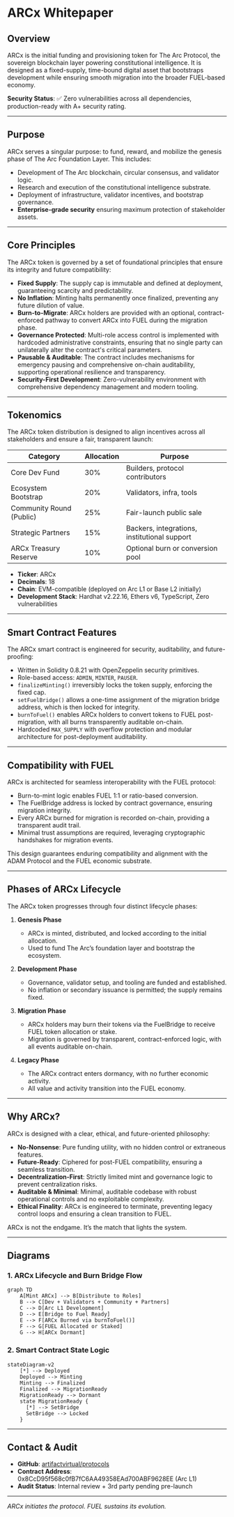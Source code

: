 # ARCx Whitepaper

## Overview

ARCx is the initial funding and provisioning token for The Arc Protocol, the sovereign blockchain layer powering constitutional intelligence. It is designed as a fixed-supply, time-bound digital asset that bootstraps development while ensuring smooth migration into the broader FUEL-based economy.

**Security Status**: ✅ Zero vulnerabilities across all dependencies, production-ready with A+ security rating.

---

## Purpose

ARCx serves a singular purpose: to fund, reward, and mobilize the genesis phase of The Arc Foundation Layer. This includes:

- Development of The Arc blockchain, circular consensus, and validator logic.
- Research and execution of the constitutional intelligence substrate.
- Deployment of infrastructure, validator incentives, and bootstrap governance.
- **Enterprise-grade security** ensuring maximum protection of stakeholder assets.

---

## Core Principles

The ARCx token is governed by a set of foundational principles that ensure its integrity and future compatibility:

- **Fixed Supply**: The supply cap is immutable and defined at deployment, guaranteeing scarcity and predictability.
- **No Inflation**: Minting halts permanently once finalized, preventing any future dilution of value.
- **Burn-to-Migrate**: ARCx holders are provided with an optional, contract-enforced pathway to convert ARCx into FUEL during the migration phase.
- **Governance Protected**: Multi-role access control is implemented with hardcoded administrative constraints, ensuring that no single party can unilaterally alter the contract's critical parameters.
- **Pausable & Auditable**: The contract includes mechanisms for emergency pausing and comprehensive on-chain auditability, supporting operational resilience and transparency.
- **Security-First Development**: Zero-vulnerability environment with comprehensive dependency management and modern tooling.

---

## Tokenomics

The ARCx token distribution is designed to align incentives across all stakeholders and ensure a fair, transparent launch:

| Category                 | Allocation | Purpose                                      |
| ------------------------ | ---------- | -------------------------------------------- |
| Core Dev Fund            | 30%        | Builders, protocol contributors              |
| Ecosystem Bootstrap      | 20%        | Validators, infra, tools                     |
| Community Round (Public) | 25%        | Fair-launch public sale                      |
| Strategic Partners       | 15%        | Backers, integrations, institutional support |
| ARCx Treasury Reserve    | 10%        | Optional burn or conversion pool             |

- **Ticker**: ARCx
- **Decimals**: 18
- **Chain**: EVM-compatible (deployed on Arc L1 or Base L2 initially)
- **Development Stack**: Hardhat v2.22.16, Ethers v6, TypeScript, Zero vulnerabilities

---

## Smart Contract Features

The ARCx smart contract is engineered for security, auditability, and future-proofing:

- Written in Solidity 0.8.21 with OpenZeppelin security primitives.
- Role-based access: `ADMIN`, `MINTER`, `PAUSER`.
- `finalizeMinting()` irreversibly locks the token supply, enforcing the fixed cap.
- `setFuelBridge()` allows a one-time assignment of the migration bridge address, which is then locked for integrity.
- `burnToFuel()` enables ARCx holders to convert tokens to FUEL post-migration, with all burns transparently auditable on-chain.
- Hardcoded `MAX_SUPPLY` with overflow protection and modular architecture for post-deployment auditability.

---

## Compatibility with FUEL

ARCx is architected for seamless interoperability with the FUEL protocol:

- Burn-to-mint logic enables FUEL 1:1 or ratio-based conversion.
- The FuelBridge address is locked by contract governance, ensuring migration integrity.
- Every ARCx burned for migration is recorded on-chain, providing a transparent audit trail.
- Minimal trust assumptions are required, leveraging cryptographic handshakes for migration events.

This design guarantees enduring compatibility and alignment with the ADAM Protocol and the FUEL economic substrate.

---

## Phases of ARCx Lifecycle

The ARCx token progresses through four distinct lifecycle phases:

1. **Genesis Phase**
   - ARCx is minted, distributed, and locked according to the initial allocation.
   - Used to fund The Arc’s foundation layer and bootstrap the ecosystem.

2. **Development Phase**
   - Governance, validator setup, and tooling are funded and established.
   - No inflation or secondary issuance is permitted; the supply remains fixed.

3. **Migration Phase**
   - ARCx holders may burn their tokens via the FuelBridge to receive FUEL token allocation or stake.
   - Migration is governed by transparent, contract-enforced logic, with all events auditable on-chain.

4. **Legacy Phase**
   - The ARCx contract enters dormancy, with no further economic activity.
   - All value and activity transition into the FUEL economy.

---

## Why ARCx?

ARCx is designed with a clear, ethical, and future-oriented philosophy:

- **No-Nonsense**: Pure funding utility, with no hidden control or extraneous features.
- **Future-Ready**: Ciphered for post-FUEL compatibility, ensuring a seamless transition.
- **Decentralization-First**: Strictly limited mint and governance logic to prevent centralization risks.
- **Auditable & Minimal**: Minimal, auditable codebase with robust operational controls and no exploitable complexity.
- **Ethical Finality**: ARCx is engineered to terminate, preventing legacy control loops and ensuring a clean transition to FUEL.

ARCx is not the endgame. It’s the match that lights the system.

---

## Diagrams

### 1. ARCx Lifecycle and Burn Bridge Flow

```mermaid
graph TD
    A[Mint ARCx] --> B[Distribute to Roles]
    B --> C[Dev + Validators + Community + Partners]
    C --> D[Arc L1 Development]
    D --> E[Bridge to Fuel Ready]
    E --> F[ARCx Burned via burnToFuel()]
    F --> G[FUEL Allocated or Staked]
    G --> H[ARCx Dormant]
```

### 2. Smart Contract State Logic

```mermaid
stateDiagram-v2
    [*] --> Deployed
    Deployed --> Minting
    Minting --> Finalized
    Finalized --> MigrationReady
    MigrationReady --> Dormant
    state MigrationReady {
      [*] --> SetBridge
      SetBridge --> Locked
    }
```

---

## Contact & Audit

- **GitHub**: [artifactvirtual/protocols](https://github.com/amuzetnoM/artifact-virtual)
- **Contract Address**: 0x8CcD95f568c0fB7fC6AA49358EAd700ABF9628EE (Arc L1)
- **Audit Status**: Internal review + 3rd party pending pre-launch

---

*ARCx initiates the protocol. FUEL sustains its evolution.*
